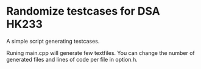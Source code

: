 # Randomize testcases for DSA HK233
A simple script generating testcases.

Runing main.cpp will generate few textfiles. 
You can change the number of generated files and lines of code per file in option.h.

